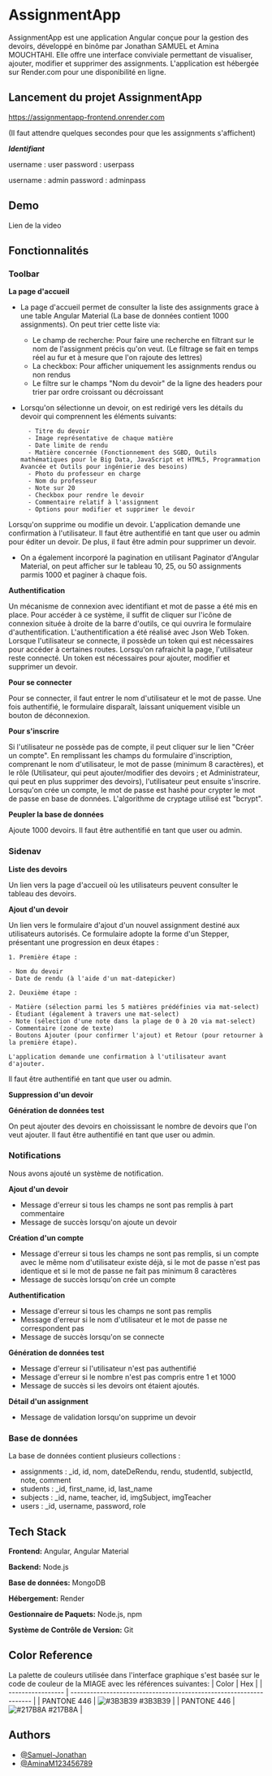 
# AssignmentApp

AssignmentApp est une application Angular conçue pour la gestion des devoirs,  développé en binôme par Jonathan SAMUEL et Amina MOUCHTAHI. Elle offre une interface conviviale permettant de visualiser, ajouter, modifier et supprimer des assignments. L'application est hébergée sur Render.com pour une disponibilité en ligne.

## Lancement du projet AssignmentApp

https://assignmentapp-frontend.onrender.com

(Il faut attendre quelques secondes pour que les assignments s'affichent)

***Identifiant***

username : user
password : userpass

username : admin
password : adminpass

## Demo

Lien de la video

## Fonctionnalités

### Toolbar 

**La page d'accueil**
- La page d'accueil permet de consulter la liste des assignments grace à une table Angular Material (La base de données contient 1000 assignments). On peut trier cette liste via:
    - Le champ de recherche: Pour faire une recherche en filtrant sur le nom de l'assignment précis qu'on veut. (Le filtrage se fait en temps réel au fur et à mesure que l'on rajoute des lettres) 
    - La checkbox: Pour afficher uniquement les assignments rendus ou non rendus
    - Le filtre sur le champs "Nom du devoir" de la ligne des headers pour trier par ordre croissant ou décroissant

- Lorsqu'on sélectionne un devoir, on est redirigé vers les détails du devoir qui comprennent les éléments suivants:

        - Titre du devoir
        - Image représentative de chaque matière
        - Date limite de rendu
        - Matière concernée (Fonctionnement des SGBD, Outils mathématiques pour le Big Data, JavaScript et HTML5, Programmation Avancée et Outils pour ingénierie des besoins)
        - Photo du professeur en charge
        - Nom du professeur 
        - Note sur 20
        - Checkbox pour rendre le devoir
        - Commentaire relatif à l'assignment
        - Options pour modifier et supprimer le devoir

Lorsqu'on supprime ou modifie un devoir. L'application demande une confirmation à l'utilisateur. Il faut être authentifié en tant que user ou admin pour éditer un devoir. De plus, il faut être admin pour supprimer un devoir.

- On a également incorporé la pagination en utilisant Paginator d'Angular Material, on peut afficher sur le tableau 10, 25, ou 50 assignments parmis 1000 et paginer à chaque fois.

**Authentification**

Un mécanisme de connexion avec identifiant et mot de passe a été mis en place. Pour accéder à ce système, il suffit de cliquer sur l'icône de connexion située à droite de la barre d'outils, ce qui ouvrira le formulaire d'authentification. L'authentification a été réalisé avec Json Web Token. Lorsque l'utilisateur se connecte, il possède un token qui est nécessaires pour accéder à certaines routes. Lorsqu'on rafraichit la page, l'utilisateur reste connecté. Un token est nécessaires pour ajouter, modifier et supprimer un devoir.

**Pour se connecter**

Pour se connecter, il faut entrer le nom d'utilisateur et le mot de passe. Une fois authentifié, le formulaire disparaît, laissant uniquement visible un bouton de déconnexion.

**Pour s'inscrire**

Si l'utilisateur ne possède pas de compte, il peut cliquer sur le lien "Créer un compte". En remplissant les champs du formulaire d'inscription, comprenant le nom d'utilisateur, le mot de passe (minimum 8 caractères), et le rôle (Utilisateur, qui peut ajouter/modifier des devoirs ; et Administrateur, qui peut en plus supprimer des devoirs), l'utilisateur peut ensuite s'inscrire. Lorsqu'on crée un compte, le mot de passe est hashé pour crypter le mot de passe en base de données. L'algorithme de cryptage utilisé est "bcrypt".

**Peupler la base de données**

Ajoute 1000 devoirs. Il faut être authentifié en tant que user ou admin.


### Sidenav

**Liste des devoirs**

Un lien vers la page d'accueil où les utilisateurs peuvent consulter le tableau des devoirs.

**Ajout d'un devoir**

Un lien vers le formulaire d'ajout d'un nouvel assignment destiné aux utilisateurs autorisés. Ce formulaire adopte la forme d'un Stepper, présentant une progression en deux étapes :
   
    1. Première étape :

    - Nom du devoir
    - Date de rendu (à l'aide d'un mat-datepicker)

    2. Deuxième étape :

    - Matière (sélection parmi les 5 matières prédéfinies via mat-select)
    - Étudiant (également à travers une mat-select)
    - Note (sélection d'une note dans la plage de 0 à 20 via mat-select)
    - Commentaire (zone de texte)
    - Boutons Ajouter (pour confirmer l'ajout) et Retour (pour retourner à la première étape). 
    
    L'application demande une confirmation à l'utilisateur avant d'ajouter.

Il faut être authentifié en tant que user ou admin.


**Suppression d'un devoir**


**Génération de données test**

On peut ajouter des devoirs en choississant le nombre de devoirs que l'on veut ajouter. Il faut être authentifié en tant que user ou admin.

### Notifications

Nous avons ajouté un système de notification.

**Ajout d'un devoir**

- Message d'erreur si tous les champs ne sont pas remplis à part commentaire
- Message de succès lorsqu'on ajoute un devoir

**Création d'un compte**

- Message d'erreur si tous les champs ne sont pas remplis, si un compte avec le même nom d'utilisateur existe déjà, si le mot de passe n'est pas identique et si le mot de passe ne fait pas minimum 8 caractères
- Message de succès lorsqu'on crée un compte

**Authentification**

- Message d'erreur si tous les champs ne sont pas remplis 
- Message d'erreur si le nom d'utilisateur et le mot de passe ne correspondent pas
- Message de succès lorsqu'on se connecte

**Génération de données test**
- Message d'erreur si l'utilisateur n'est pas authentifié
- Message d'erreur si le nombre n'est pas compris entre 1 et 1000
- Message de succès si les devoirs ont étaient ajoutés.


**Détail d'un assignment**
- Message de validation lorsqu'on supprime un devoir

### Base de données

La base de données contient plusieurs collections : 
- assignments : _id, id, nom, dateDeRendu, rendu, studentId, subjectId, note, comment
- students : _id, first_name, id, last_name
- subjects : _id, name, teacher, id, imgSubject, imgTeacher
- users : _id, username, password, role

## Tech Stack

**Frontend:** Angular, Angular Material

**Backend:** Node.js

**Base de données:** MongoDB

**Hébergement:** Render

**Gestionnaire de Paquets:** Node.js, npm

**Système de Contrôle de Version:** Git

## Color Reference
La palette de couleurs utilisée dans l'interface graphique s'est basée sur le code de couleur de la MIAGE avec les références suivantes:
| Color             | Hex                                                                |
| ----------------- | ------------------------------------------------------------------ |
| PANTONE 446 | ![#3B3B39](https://via.placeholder.com/10/3B3B39?text=+) #3B3B39 |
| PANTONE 446 | ![#217B8A](https://via.placeholder.com/10/217B8A?text=+) #217B8A |

## Authors

- [@Samuel-Jonathan
](https://github.com/Samuel-Jonathan)
- [@AminaM123456789
](https://github.com/AminaM123456789)

